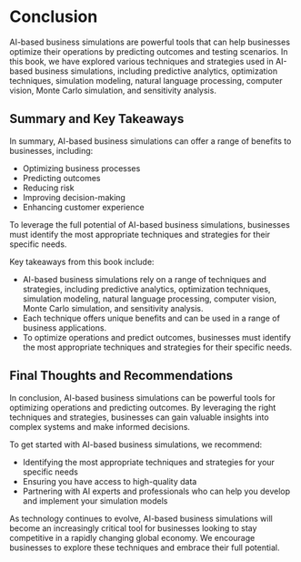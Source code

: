 # Conclusion

AI-based business simulations are powerful tools that can help businesses optimize their operations by predicting outcomes and testing scenarios. In this book, we have explored various techniques and strategies used in AI-based business simulations, including predictive analytics, optimization techniques, simulation modeling, natural language processing, computer vision, Monte Carlo simulation, and sensitivity analysis.

Summary and Key Takeaways
-------------------------

In summary, AI-based business simulations can offer a range of benefits to businesses, including:

* Optimizing business processes
* Predicting outcomes
* Reducing risk
* Improving decision-making
* Enhancing customer experience

To leverage the full potential of AI-based business simulations, businesses must identify the most appropriate techniques and strategies for their specific needs.

Key takeaways from this book include:

* AI-based business simulations rely on a range of techniques and strategies, including predictive analytics, optimization techniques, simulation modeling, natural language processing, computer vision, Monte Carlo simulation, and sensitivity analysis.
* Each technique offers unique benefits and can be used in a range of business applications.
* To optimize operations and predict outcomes, businesses must identify the most appropriate techniques and strategies for their specific needs.

Final Thoughts and Recommendations
----------------------------------

In conclusion, AI-based business simulations can be powerful tools for optimizing operations and predicting outcomes. By leveraging the right techniques and strategies, businesses can gain valuable insights into complex systems and make informed decisions.

To get started with AI-based business simulations, we recommend:

* Identifying the most appropriate techniques and strategies for your specific needs
* Ensuring you have access to high-quality data
* Partnering with AI experts and professionals who can help you develop and implement your simulation models

As technology continues to evolve, AI-based business simulations will become an increasingly critical tool for businesses looking to stay competitive in a rapidly changing global economy. We encourage businesses to explore these techniques and embrace their full potential.